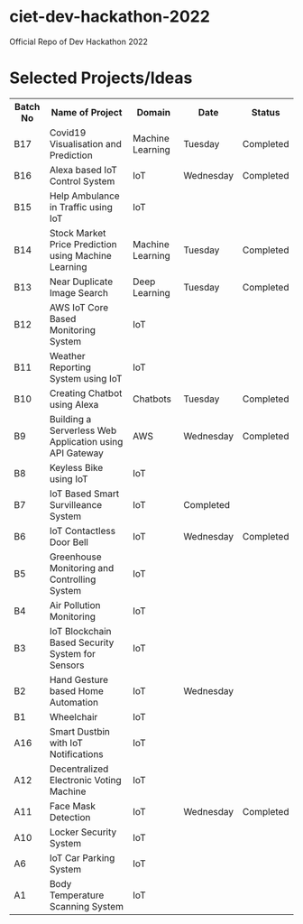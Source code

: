 # ciet-dev-hackathon-2022
Official Repo of Dev Hackathon 2022

# Selected Projects/Ideas

<table>
  <tr>
    <th>Batch No</th>
    <th>Name of Project</th>
    <th>Domain</th>
    <th>Date</th>
    <th>Status</th>
  </tr>
  <tr>
    <td>B17</td>
    <td>Covid19 Visualisation and Prediction</td>
    <td>Machine Learning</td>
    <td>Tuesday</td>
    <td>Completed</td>
  </tr>
  <tr>
    <td>B16</td>
    <td>Alexa based IoT Control System</td>
    <td>IoT</td>
    <td>Wednesday</td>
    <td>Completed</td>
  </tr>
  <tr>
    <td>B15</td>
    <td>Help Ambulance in Traffic using IoT</td>
    <td>IoT</td>
  </tr>
  <tr>
    <td>B14</td>
    <td>Stock Market Price Prediction using Machine Learning</td>
    <td>Machine Learning</td>
    <td>Tuesday</td>
    <td>Completed</td>
  </tr>
  <tr>
    <td>B13</td>
    <td>Near Duplicate Image Search</td>
    <td>Deep Learning</td>
    <td>Tuesday</td>
    <td>Completed</td>
  </tr>
  <tr>
    <td>B12</td>
    <td>AWS IoT Core Based Monitoring System</td>
    <td>IoT</td>
  </tr>
  <tr>
    <td>B11</td>
    <td>Weather Reporting System using IoT</td>
    <td>IoT</td>
  </tr>
  <tr>
    <td>B10</td>
    <td>Creating Chatbot using Alexa</td>
    <td>Chatbots</td>
    <td>Tuesday</td>
    <td>Completed</td>
  </tr>
  <tr>
    <td>B9</td>
    <td>Building a Serverless Web Application using API Gateway</td>
    <td>AWS</td>
    <td>Wednesday</td>
    <td>Completed</td>
  </tr>
  <tr>
    <td>B8</td>
    <td>Keyless Bike using IoT</td>
    <td>IoT</td>
  </tr>
  <tr>
    <td>B7</td>
    <td>IoT Based Smart Survilleance System</td>
    <td>IoT</td>
    <td>Completed</td>
  </tr>
  <tr>
    <td>B6</td>
    <td>IoT Contactless Door Bell</td>
    <td>IoT</td>
    <td>Wednesday</td>
    <td>Completed</td>
  </tr>
  <tr>
    <td>B5</td>
    <td>Greenhouse Monitoring and Controlling System</td>
    <td>IoT</td>
  </tr>
  <tr>
    <td>B4</td>
    <td>Air Pollution Monitoring</td>
    <td>IoT</td>
  </tr>
  <tr>
    <td>B3</td>
    <td>IoT Blockchain Based Security System for Sensors</td>
    <td>IoT</td>
  </tr>
  <tr>
    <td>B2</td>
    <td>Hand Gesture based Home Automation</td>
    <td>IoT</td>
    <td>Wednesday</td>
  </tr>
  <tr>
    <td>B1</td>
    <td>Wheelchair</td>
    <td>IoT</td>
  </tr>
  <tr>
    <td>A16</td>
    <td>Smart Dustbin with IoT Notifications</td>
    <td>IoT</td>
  </tr>
  <tr>
    <td>A12</td>
    <td>Decentralized Electronic Voting Machine</td>
    <td>IoT</td>
  </tr>
  <tr>
    <td>A11</td>
    <td>Face Mask Detection</td>
    <td>IoT</td>
    <td>Wednesday</td>
    <td>Completed</td>
  </tr>
  <tr>
    <td>A10</td>
    <td>Locker Security System</td>
    <td>IoT</td>
  </tr>
  <tr>
    <td>A6</td>
    <td>IoT Car Parking System</td>
    <td>IoT</td>
  </tr>
  <tr>
    <td>A1</td>
    <td>Body Temperature Scanning System</td>
    <td>IoT</td>
  </tr>
</table>
